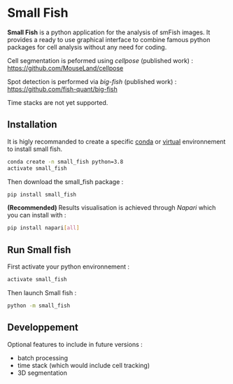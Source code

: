 # Small Fish
**Small Fish** is a python application for the analysis of smFish images. It provides a ready to use graphical interface to combine famous python packages for cell analysis without any need for coding.

Cell segmentation is peformed using *cellpose* (published work) : https://github.com/MouseLand/cellpose

Spot detection is performed via *big-fish* (published work) : https://github.com/fish-quant/big-fish

Time stacks are not yet supported.

## Installation

It is higly recommanded to create a specific [conda](https://docs.conda.io/projects/conda/en/latest/user-guide/tasks/manage-environments.html) or [virtual](https://docs.python.org/3.6/library/venv.html) environnement to install small fish.

```bash
conda create -n small_fish python=3.8
activate small_fish
```
Then download the small_fish package : 
```bash
pip install small_fish
```
<b> (Recommended) </b> Results visualisation is achieved through *Napari* which you can install with :

```bash
pip install napari[all]
```

## Run Small fish

First activate your python environnement : 
```bash
activate small_fish
```
Then launch Small fish : 
```bash
python -m small_fish
```
## Developpement

Optional features to include in future versions : 
- batch processing
- time stack (which would include cell tracking)
- 3D segmentation
